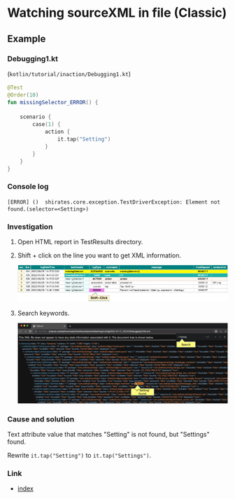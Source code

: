 # Watching sourceXML in file (Classic)

## Example

### Debugging1.kt

(`kotlin/tutorial/inaction/Debugging1.kt`)

```kotlin
@Test
@Order(10)
fun missingSelector_ERROR() {

    scenario {
        case(1) {
            action {
                it.tap("Setting")
            }
        }
    }
}
```

### Console log

```
[ERROR]	()	shirates.core.exception.TestDriverException: Element not found.(selector=<Setting>)
```

### Investigation

1. Open HTML report in TestResults directory.
2. Shift + click on the line you want to get XML information.

   ![](_images/open_xml_in_browser.png)
3. Search keywords.

   ![](_images/search_in_xml.png)

### Cause and solution

Text attribute value that matches "Setting" is not found, but "Settings" found.

Rewrite `it.tap("Setting")` to `it.tap("Settings")`.

### Link

- [index](../../index.md)
